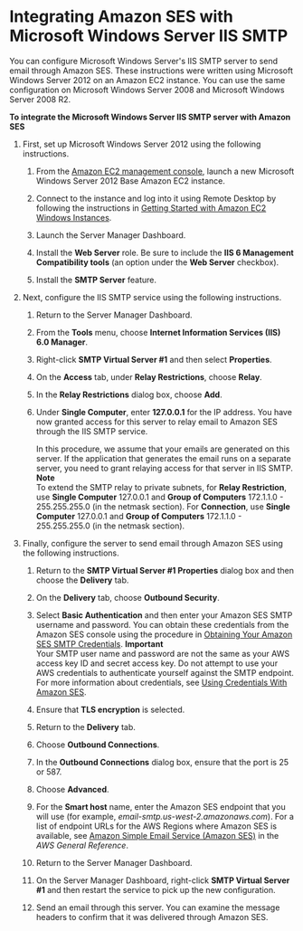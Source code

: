 # Integrating Amazon SES with Microsoft Windows Server IIS SMTP<a name="send-email-windows-server"></a>

You can configure Microsoft Windows Server's IIS SMTP server to send email through Amazon SES\. These instructions were written using Microsoft Windows Server 2012 on an Amazon EC2 instance\. You can use the same configuration on Microsoft Windows Server 2008 and Microsoft Windows Server 2008 R2\.

**To integrate the Microsoft Windows Server IIS SMTP server with Amazon SES**

1. First, set up Microsoft Windows Server 2012 using the following instructions\.

   1. From the [Amazon EC2 management console](https://console.aws.amazon.com/ec2/home), launch a new Microsoft Windows Server 2012 Base Amazon EC2 instance\.

   1. Connect to the instance and log into it using Remote Desktop by following the instructions in [Getting Started with Amazon EC2 Windows Instances](https://docs.aws.amazon.com/AWSEC2/latest/WindowsGuide/EC2Win_GetStarted.html)\.

   1. Launch the Server Manager Dashboard\.

   1. Install the **Web Server** role\. Be sure to include the **IIS 6 Management Compatibility tools** \(an option under the **Web Server** checkbox\)\.

   1. Install the **SMTP Server** feature\.

1. Next, configure the IIS SMTP service using the following instructions\.

   1. Return to the Server Manager Dashboard\.

   1. From the **Tools** menu, choose **Internet Information Services \(IIS\) 6\.0 Manager**\.

   1. Right\-click **SMTP Virtual Server \#1** and then select **Properties**\.

   1. On the **Access** tab, under **Relay Restrictions**, choose **Relay**\.

   1. In the **Relay Restrictions** dialog box, choose **Add**\.

   1. Under **Single Computer**, enter **127\.0\.0\.1** for the IP address\. You have now granted access for this server to relay email to Amazon SES through the IIS SMTP service\.

      In this procedure, we assume that your emails are generated on this server\. If the application that generates the email runs on a separate server, you need to grant relaying access for that server in IIS SMTP\.
**Note**  
To extend the SMTP relay to private subnets, for **Relay Restriction**, use **Single Computer** 127\.0\.0\.1 and **Group of Computers** 172\.1\.1\.0 \- 255\.255\.255\.0 \(in the netmask section\)\. For **Connection**, use **Single Computer** 127\.0\.0\.1 and **Group of Computers** 172\.1\.1\.0 \- 255\.255\.255\.0 \(in the netmask section\)\.

1. Finally, configure the server to send email through Amazon SES using the following instructions\.

   1. Return to the **SMTP Virtual Server \#1 Properties** dialog box and then choose the **Delivery** tab\.

   1. On the **Delivery** tab, choose **Outbound Security**\.

   1. Select **Basic Authentication** and then enter your Amazon SES SMTP username and password\. You can obtain these credentials from the Amazon SES console using the procedure in [Obtaining Your Amazon SES SMTP Credentials](smtp-credentials.md)\.
**Important**  
Your SMTP user name and password are not the same as your AWS access key ID and secret access key\. Do not attempt to use your AWS credentials to authenticate yourself against the SMTP endpoint\. For more information about credentials, see [Using Credentials With Amazon SES](using-credentials.md)\.

   1. Ensure that **TLS encryption** is selected\.

   1. Return to the **Delivery** tab\.

   1. Choose **Outbound Connections**\.

   1. In the **Outbound Connections** dialog box, ensure that the port is 25 or 587\. 

   1. Choose **Advanced**\.

   1. For the **Smart host** name, enter the Amazon SES endpoint that you will use \(for example, *email\-smtp\.us\-west\-2\.amazonaws\.com*\)\. For a list of endpoint URLs for the AWS Regions where Amazon SES is available, see [Amazon Simple Email Service \(Amazon SES\)](https://docs.aws.amazon.com/general/latest/gr/rande.html#ses_region) in the *AWS General Reference*\.

   1. Return to the Server Manager Dashboard\.

   1. On the Server Manager Dashboard, right\-click **SMTP Virtual Server \#1** and then restart the service to pick up the new configuration\.

   1. Send an email through this server\. You can examine the message headers to confirm that it was delivered through Amazon SES\.